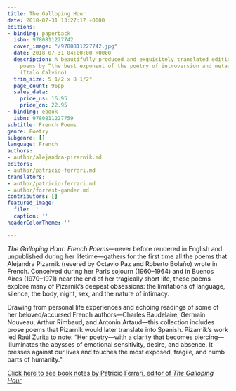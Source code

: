 ```yaml
---
title: The Galloping Hour
date: 2018-07-31 13:27:17 +0000
editions:
- binding: paperback
  isbn: 9780811227742
  cover_image: "/9780811227742.jpg"
  date: 2018-07-31 04:00:00 +0000
  description: A beautifully produced and exquisitely translated edition of French
    poems by “the best exponent of the poetry of introversion and metaphorical delirium”
    (Italo Calvino)
  trim_size: 5 1/2 x 8 1/2"
  page_count: 96pp
  sales_data:
    price_us: 16.95
    price_cn: 22.95
- binding: ebook
  isbn: 9780811227759
subtitle: French Poems
genre: Poetry
subgenre: []
language: French
authors:
- author/alejandra-pizarnik.md
editors:
- author/patricio-ferrari.md
translators:
- author/patricio-ferrari.md
- author/forrest-gander.md
contributors: []
featured_image:
  file: ''
  caption: ''
headerColorTheme: ''

---
```

_The Galloping Hour: French Poems_—never before rendered in English and unpublished during her lifetime—gathers for the first time all the poems that Alejandra Pizarnik (revered by Octavio Paz and Roberto Bolaño) wrote in French. Conceived during her Paris sojourn (1960–1964) and in Buenos Aires (1970–1971) near the end of her tragically short life, these poems explore many of Pizarnik’s deepest obsessions: the limitations of language, silence, the body, night, sex, and the nature of intimacy.

Drawing from personal life experiences and echoing readings of some of her beloved/accursed French authors—Charles Baudelaire, Germain Nouveau, Arthur Rimbaud, and Antonin Artaud—this collection includes prose poems that Pizarnik would later translate into Spanish. Pizarnik’s work led Raúl Zurita to note: “Her poetry—with a clarity that becomes piercing—illuminates the abysses of emotional sensitivity, desire, and absence. It presses against our lives and touches the most exposed, fragile, and numb parts of humanity."

[Click here to see book notes by Patricio Ferrari, editor of _The Galloping Hour_](https://www.ndbooks.com/book-notes/galloping-hour/)